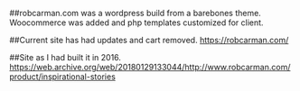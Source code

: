 ##robcarman.com was a wordpress build from a barebones theme. Woocommerce was added and php templates customized for client. 

##Current site has had updates and cart removed.
https://robcarman.com/  

##Site as I had built it in 2016.
https://web.archive.org/web/20180129133044/http://www.robcarman.com/product/inspirational-stories
